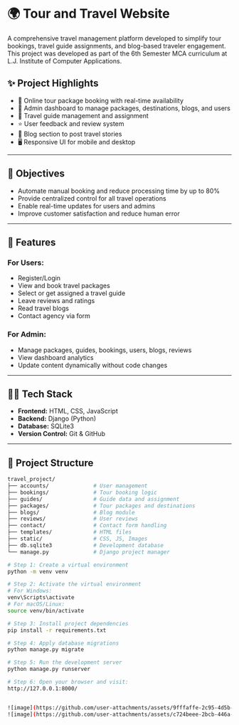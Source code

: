 # 🌍 Tour and Travel Website

A comprehensive travel management platform developed to simplify tour bookings, travel guide assignments, and blog-based traveler engagement. This project was developed as part of the 6th Semester MCA curriculum at L.J. Institute of Computer Applications.

## ✨ Project Highlights

- 🧾 Online tour package booking with real-time availability
- 👤 Admin dashboard to manage packages, destinations, blogs, and users
- 🧭 Travel guide management and assignment
- ⭐ User feedback and review system
- 📰 Blog section to post travel stories
- 🖥️ Responsive UI for mobile and desktop

---

## 🎯 Objectives

- Automate manual booking and reduce processing time by up to 80%
- Provide centralized control for all travel operations
- Enable real-time updates for users and admins
- Improve customer satisfaction and reduce human error

---

## 📌 Features

### For Users:
- Register/Login
- View and book travel packages
- Select or get assigned a travel guide
- Leave reviews and ratings
- Read travel blogs
- Contact agency via form

### For Admin:
- Manage packages, guides, bookings, users, blogs, reviews
- View dashboard analytics
- Update content dynamically without code changes

---

## 🧑‍💻 Tech Stack

- **Frontend:** HTML, CSS, JavaScript
- **Backend:** Django (Python)
- **Database:** SQLite3
- **Version Control:** Git & GitHub

---

## 📂 Project Structure

```bash
travel_project/
├── accounts/              # User management
├── bookings/              # Tour booking logic
├── guides/                # Guide data and assignment
├── packages/              # Tour packages and destinations
├── blogs/                 # Blog module
├── reviews/               # User reviews
├── contact/               # Contact form handling
├── templates/             # HTML files
├── static/                # CSS, JS, Images
├── db.sqlite3             # Development database
└── manage.py              # Django project manager

# Step 1: Create a virtual environment
python -m venv venv

# Step 2: Activate the virtual environment
# For Windows:
venv\Scripts\activate
# For macOS/Linux:
source venv/bin/activate

# Step 3: Install project dependencies
pip install -r requirements.txt

# Step 4: Apply database migrations
python manage.py migrate

# Step 5: Run the development server
python manage.py runserver

# Step 6: Open your browser and visit:
http://127.0.0.1:8000/


![image](https://github.com/user-attachments/assets/9fffaffe-2c95-4d5b-84cc-91589ce809cb)
![image](https://github.com/user-attachments/assets/c724beee-2bcb-446a-b4fe-d18c9c2bebf0)
